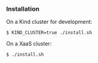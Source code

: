 ### Installation
On a Kind cluster for development:
```shell
$ KIND_CLUSTER=true ./install.sh
```

On a XaaS cluster:
```shell
$ ./install.sh
```
